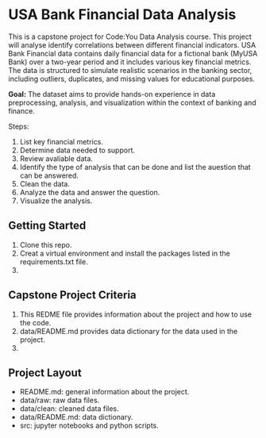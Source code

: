 # USA Bank Financial Data Analysis

This is a capstone project  for Code:You Data Analysis course. This project will analyse  identify correlations between different financial indicators. USA Bank Financial data  contains daily financial data for a fictional bank (MyUSA Bank) over a two-year period and it includes various key financial metrics. The data is structured to simulate realistic scenarios in the banking sector, including outliers, duplicates, and missing values for educational purposes.

**Goal:**
The dataset aims to provide hands-on experience in data preprocessing, analysis, and visualization within the context of banking and finance.

Steps:

1. List key financial metrics.
2. Determine data needed to support.
3. Review avaliable data.
4. Identify the type of analysis that can be done and list the auestion that can be answered.
5. Clean the data.
6. Analyze the data and answer the question.
7. Visualize the analysis.

## Getting Started

1. Clone this repo.
2. Creat a virtual environment and install the packages listed in the requirements.txt file.
3. 

## Capstone Project Criteria

1. This REDME file provides information about the project and how to use the code.
2. data/README.md provides data dictionary for the data used in the project.
3. 

## Project Layout

- README.md: general information about the project.
- data/raw: raw data files.
- data/clean: cleaned data files.
- data/README.md: data dictionary.
- src:  jupyter notebooks and python scripts.

